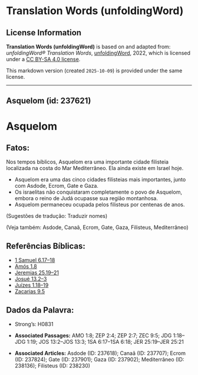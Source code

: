 # Translation Words (unfoldingWord)

## License Information

**Translation Words (unfoldingWord)** is based on and adapted from: _unfoldingWord® Translation Words_, [unfoldingWord](https://unfoldingword.org/utw), 2022, which is licensed under a [CC BY-SA 4.0 license](https://creativecommons.org/licenses/by-sa/4.0/legalcode.en).

This markdown version (created `2025-10-09`) is provided under the same license.



--------------------------------

## Asquelom (id: 237621)

Asquelom
========

Fatos:
------

Nos tempos bíblicos, Asquelom era uma importante cidade filisteia localizada na costa do Mar Mediterrâneo. Ela ainda existe em Israel hoje.

* Asquelom era uma das cinco cidades filisteias mais importantes, junto com Asdode, Ecrom, Gate e Gaza.
* Os israelitas não conquistaram completamente o povo de Asquelom, embora o reino de Judá ocupasse sua região montanhosa.
* Asquelom permaneceu ocupada pelos filisteus por centenas de anos.

(Sugestões de tradução: Traduzir nomes)

(Veja também: Asdode, Canaã, Ecrom, Gate, Gaza, Filisteus, Mediterrâneo)

Referências Bíblicas:
---------------------

* [1 Samuel 6\.17–18](https://ref.ly/1Sam6:17-1Sam6:18)
* [Amós 1\.8](https://ref.ly/Amos1:8)
* [Jeremias 25\.19–21](https://ref.ly/Jer25:19-Jer25:21)
* [Josué 13\.2–3](https://ref.ly/Josh13:2-Josh13:3)
* [Juízes 1\.18–19](https://ref.ly/Judg1:18-Judg1:19)
* [Zacarias 9\.5](https://ref.ly/Zech9:5)

Dados da Palavra:
-----------------

* Strong’s: H0831

* **Associated Passages:** AMO 1:8; ZEP 2:4; ZEP 2:7; ZEC 9:5; JDG 1:18–JDG 1:19; JOS 13:2–JOS 13:3; 1SA 6:17–1SA 6:18; JER 25:19–JER 25:21
* **Associated Articles:** Asdode (ID: 237618); Canaã (ID: 237707); Ecrom (ID: 237824); Gate (ID: 237901); Gaza (ID: 237902); Mediterrâneo (ID: 238136); Filisteus (ID: 238230)

